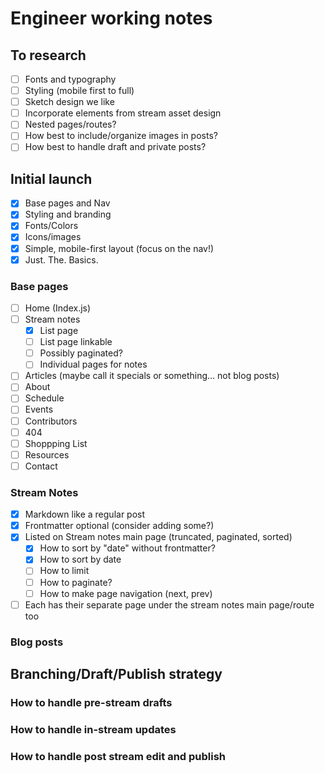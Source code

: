 # Engineer working notes

## To research

- [ ] Fonts and typography
- [ ] Styling (mobile first to full)
- [ ] Sketch design we like
- [ ] Incorporate elements from stream asset design
- [ ] Nested pages/routes?
- [ ] How best to include/organize images in posts?
- [ ] How best to handle draft and private posts?

## Initial launch

- [x] Base pages and Nav
- [x] Styling and branding
- [x] Fonts/Colors
- [x] Icons/images
- [x] Simple, mobile-first layout (focus on the nav!)
- [x] Just. The. Basics.

### Base pages

- [ ] Home (Index.js)
- [ ] Stream notes
  - [x] List page
  - [ ] List page linkable
  - [ ] Possibly paginated?
  - [ ] Individual pages for notes
- [ ] Articles (maybe call it specials or something... not blog posts)
- [ ] About
- [ ] Schedule
- [ ] Events
- [ ] Contributors
- [ ] 404
- [ ] Shoppping List
- [ ] Resources
- [ ] Contact

### Stream Notes

- [x] Markdown like a regular post
- [x] Frontmatter optional (consider adding some?)
- [x] Listed on Stream notes main page (truncated, paginated, sorted)
  - [x] How to sort by "date" without frontmatter?
  - [x] How to sort by date
  - [ ] How to limit
  - [ ] How to paginate?
  - [ ] How to make page navigation (next, prev)
- [ ] Each has their separate page under the stream notes main page/route too

### Blog posts

## Branching/Draft/Publish strategy

### How to handle pre-stream drafts

### How to handle in-stream updates

### How to handle post stream edit and publish
